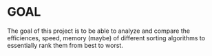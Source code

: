 # GOAL
The goal of this project is to be able to analyze and compare the efficiences, speed, memory (maybe) of different sorting algorithms to essentially rank them from best to worst.
